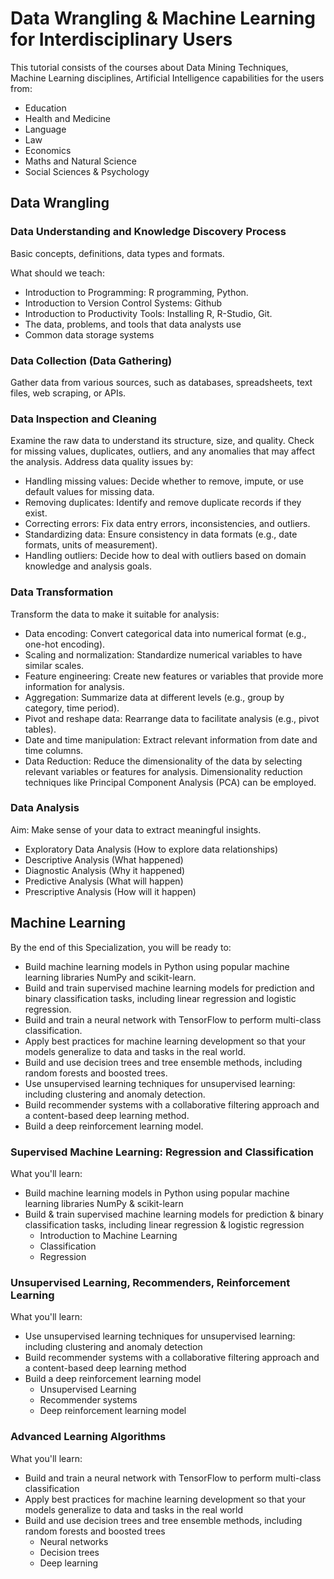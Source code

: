 # Data Wrangling & Machine Learning for Interdisciplinary Users


This tutorial consists of the courses about Data Mining Techniques, Machine Learning disciplines, Artificial Intelligence capabilities for the users from:
- Education
- Health and Medicine
- Language
- Law
- Economics
- Maths and Natural Science
- Social Sciences & Psychology

## Data Wrangling

### Data Understanding and Knowledge Discovery Process
Basic concepts, definitions, data types and formats.

What should we teach:
- Introduction to Programming: R programming, Python.
- Introduction to Version Control Systems: Github 
- Introduction to Productivity Tools: Installing R, R-Studio, Git.
- The data, problems, and tools that data analysts use
- Common data storage systems


### Data Collection (Data Gathering)
Gather data from various sources, such as databases, spreadsheets, text files, web scraping, or APIs. 


### Data Inspection and Cleaning
Examine the raw data to understand its structure, size, and quality. Check for missing values, duplicates, outliers, and any anomalies that may affect the analysis.  Address data quality issues by:

- Handling missing values: Decide whether to remove, impute, or use default values for missing data.
- Removing duplicates: Identify and remove duplicate records if they exist.
- Correcting errors: Fix data entry errors, inconsistencies, and outliers.
- Standardizing data: Ensure consistency in data formats (e.g., date formats, units of measurement).
- Handling outliers: Decide how to deal with outliers based on domain knowledge and analysis goals.

### Data Transformation
Transform the data to make it suitable for analysis:
- Data encoding: Convert categorical data into numerical format (e.g., one-hot encoding).
- Scaling and normalization: Standardize numerical variables to have similar scales.
- Feature engineering: Create new features or variables that provide more information for analysis.
- Aggregation: Summarize data at different levels (e.g., group by category, time period).
- Pivot and reshape data: Rearrange data to facilitate analysis (e.g., pivot tables).
- Date and time manipulation: Extract relevant information from date and time columns.
- Data Reduction: Reduce the dimensionality of the data by selecting relevant variables or features for analysis. Dimensionality reduction techniques like Principal Component Analysis (PCA) can be employed.


### Data Analysis 

Aim: Make sense of your data to extract meaningful insights. 

  - Exploratory Data Analysis (How to explore data relationships)
  - Descriptive Analysis (What happened)
  - Diagnostic Analysis  (Why it happened)
  - Predictive Analysis (What will happen)
  - Prescriptive Analysis (How will it happen)

## Machine Learning

By the end of this Specialization, you will be ready to:
 
- Build machine learning models in Python using popular machine learning libraries NumPy and scikit-learn.
- Build and train supervised machine learning models for prediction and binary classification tasks, including linear regression and logistic regression.
- Build and train a neural network with TensorFlow to perform multi-class classification.
- Apply best practices for machine learning development so that your models generalize to data and tasks in the real world.
- Build and use decision trees and tree ensemble methods, including random forests and boosted trees.
- Use unsupervised learning techniques for unsupervised learning: including clustering and anomaly detection.
- Build recommender systems with a collaborative filtering approach and a content-based deep learning method.
- Build a deep reinforcement learning model.


### Supervised Machine Learning: Regression and Classification

What you'll learn:
- Build machine learning models in Python using popular machine learning libraries NumPy & scikit-learn
- Build & train supervised machine learning models for prediction & binary classification tasks, including linear regression & logistic regression
    - Introduction to Machine Learning
    - Classification
    - Regression


### Unsupervised Learning, Recommenders, Reinforcement Learning

What you'll learn:  
- Use unsupervised learning techniques for unsupervised learning: including clustering and anomaly detection
- Build recommender systems with a collaborative filtering approach and a content-based deep learning method
- Build a deep reinforcement learning model
    - Unsupervised Learning 
    - Recommender systems
    - Deep reinforcement learning model

### Advanced Learning Algorithms

What you'll learn:  
- Build and train a neural network with TensorFlow to perform multi-class classification
- Apply best practices for machine learning development so that your models generalize to data and tasks in the real world
- Build and use decision trees and tree ensemble methods, including random forests and boosted trees
    - Neural networks
    - Decision trees
    - Deep learning

